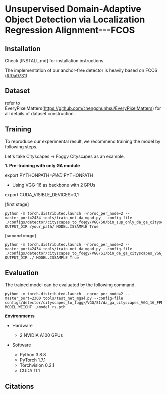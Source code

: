 # Unsupervised Domain-Adaptive Object Detection via Localization Regression Alignment---FCOS


## Installation 

Check [INSTALL.md] for installation instructions. 

The implementation of our anchor-free detector is heavily based on FCOS ([\#f0a9731](https://github.com/tianzhi0549/FCOS/tree/f0a9731dac1346788cc30d5751177f2695caaa1f)).


## Dataset

refer to  EveryPixelMatters(https://github.com/chengchunhsu/EveryPixelMatters) for all details of dataset construction.


## Training

To reproduce our experimental result, we recommend training the model by following steps.

Let's take Cityscapes -> Foggy Cityscapes as an example.


**1. Pre-training with only GA module**

export PYTHONPATH=$PWD:$PYTHONPATH

- Using VGG-16 as backbone with 2 GPUs

export CUDA_VISIBLE_DEVICES=0,1

[first stage]

 ```
python -m torch.distributed.launch --nproc_per_node=2 --master_port=2434 tools/train_net_da_mgad.py --config-file ./configs/detector/cityscapes_to_foggy/VGG/S0/bin_sup_only_da_ga_cityscapes_VGG_16_FPN_4x.yaml OUTPUT_DIR /your_path/ MODEL.ISSAMPLE True
```

[second stage]

 ```
python -m torch.distributed.launch --nproc_per_node=2 --master_port=2434 tools/train_net_da_mgad.py --config-file ./configs/detector/cityscapes_to_foggy/VGG/S1/bin_da_ga_cityscapes_VGG_16_FPN_4x_from_s0_bin_sup.yaml OUTPUT_DIR ./ MODEL.ISSAMPLE True
```


## Evaluation

The trained model can be evaluated by the following command.

```
python -m torch.distributed.launch --nproc_per_node=2 --master_port=2300 tools/test_net_mgad.py --config-file configs/detector/cityscapes_to_foggy/VGG/S1/da_ga_cityscapes_VGG_16_FPN_4x.yaml MODEL.WEIGHT ./model_rs.pth
```

**Environments**

- Hardware
  - 2 NVIDIA A100 GPUs

- Software
  - Python 3.8.8
  - PyTorch 1.7.1
  - Torchvision 0.2.1
  - CUDA 11.1



## Citations



